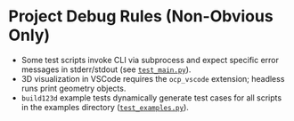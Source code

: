 # Project Debug Rules (Non-Obvious Only)

- Some test scripts invoke CLI via subprocess and expect specific error messages in stderr/stdout (see [`test_main.py`](workboard/projects/pizzapancoolingmat/test_main.py:1)).
- 3D visualization in VSCode requires the `ocp_vscode` extension; headless runs print geometry objects.
- `build123d` example tests dynamically generate test cases for all scripts in the examples directory ([`test_examples.py`](src/build123d/tests/test_examples.py:1)).